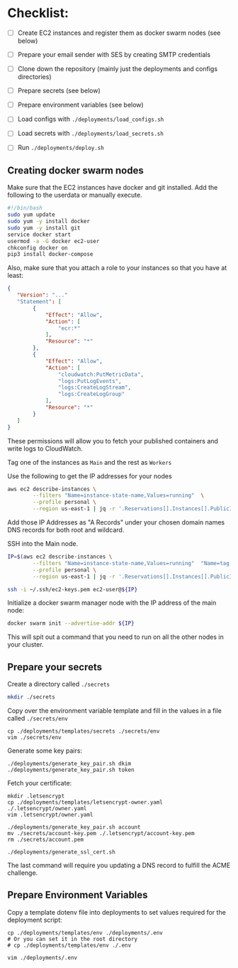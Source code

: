 # Checklist:
- [ ] Create EC2 instances and register them as docker swarm nodes (see below)
- [ ] Prepare your email sender with SES by creating SMTP credentials
- [ ] Clone down the repository (mainly just the deployments and configs directories)
- [ ] Prepare secrets (see below)
- [ ] Prepare environment variables (see below)
- [ ] Load configs with `./deployments/load_configs.sh`
- [ ] Load secrets with `./deployments/load_secrets.sh`
- [ ] Run `./deployments/deploy.sh`


## Creating docker swarm nodes

Make sure that the EC2 instances have docker and git installed. Add the following to 
the userdata or manually execute.


```bash
#!/bin/bash
sudo yum update
sudo yum -y install docker
sudo yum -y install git
service docker start
usermod -a -G docker ec2-user
chkconfig docker on
pip3 install docker-compose
```

Also, make sure that you attach a role to your instances so that you have at least:

```json
{
   "Version": "..." 
   "Statement": [
        {
            "Effect": "Allow",
            "Action": [
                "ecr:*"
            ],
            "Resource": "*"
        },
        {
            "Effect": "Allow",
            "Action": [
                "cloudwatch:PutMetricData",
                "logs:PutLogEvents",
                "logs:CreateLogStream",
                "logs:CreateLogGroup"
            ],
            "Resource": "*"
        }
   ]
}

```

These permissions will allow you to fetch your published containers and write logs to CloudWatch.

Tag one of the instances as `Main` and the rest as `Workers`


Use the following to get the IP addresses for your nodes

```bash
aws ec2 describe-instances \
        --filters "Name=instance-state-name,Values=running"  \
        --profile personal \
        --region us-east-1 | jq -r '.Reservations[].Instances[].PublicIpAddress'
```

Add those IP Addresses as "A Records" under your chosen domain names DNS records for both root 
and wildcard.

SSH into the Main node. 

```bash
IP=$(aws ec2 describe-instances \
        --filters "Name=instance-state-name,Values=running"  "Name=tag:Name,Values=Main" \
        --profile personal \
        --region us-east-1 | jq -r '.Reservations[].Instances[].PublicIpAddress')

ssh -i ~/.ssh/ec2-keys.pem ec2-user@${IP}
```

Initialize a docker swarm manager node with the IP address of the main node:

```bash
docker swarm init --advertise-addr ${IP}
```

This will spit out a command that you need to run on all the other nodes in your cluster.

## Prepare your secrets

Create a directory called `./secrets` 

```bash
mkdir ./secrets
```

Copy over the environment variable template and fill in the values in a file called `./secrets/env`

```
cp ./deployments/templates/secrets ./secrets/env
vim ./secrets/env 
```

Generate some key pairs:

```
./deployments/generate_key_pair.sh dkim
./deployments/generate_key_pair.sh token
```


Fetch your certificate:

```
mkdir .letsencrypt
cp ./deployments/templates/letsencrypt-owner.yaml ./.letsencrypt/owner.yaml
vim .letsencrypt/owner.yaml

./deployments/generate_key_pair.sh account
mv ./secrets/account-key.pem ./.letsencrypt/account-key.pem
rm ./secrets/account.pem

./deployments/generate_ssl_cert.sh 
```

The last command will require you updating a DNS record to fulfill the ACME challenge. 



## Prepare Environment Variables

Copy a template dotenv file into deployments to set values required for the deployment script:

```
cp ./deployments/templates/env ./deployments/.env 
# Or you can set it in the root directory 
# cp ./deployments/templates/env ./.env 

vim ./deployments/.env
```

